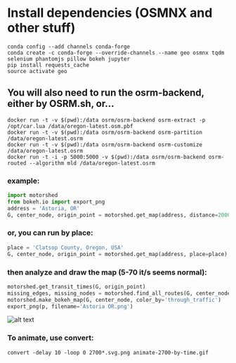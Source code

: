 # Install dependencies (OSMNX and other stuff)

```
conda config --add channels conda-forge 
conda create -c conda-forge --override-channels --name geo osmnx tqdm selenium phantomjs pillow bokeh jupyter
pip install requests_cache
source activate geo
```

## You will also need to run the osrm-backend, either by OSRM.sh, or...
```
docker run -t -v $(pwd):/data osrm/osrm-backend osrm-extract -p /opt/car.lua /data/oregon-latest.osm.pbf
docker run -t -v $(pwd):/data osrm/osrm-backend osrm-partition /data/oregon-latest.osrm
docker run -t -v $(pwd):/data osrm/osrm-backend osrm-customize /data/oregon-latest.osrm
docker run -t -i -p 5000:5000 -v $(pwd):/data osrm/osrm-backend osrm-routed --algorithm mld /data/oregon-latest.osrm
```

### example:

```python
import motorshed
from bokeh.io import export_png
address = 'Astoria, OR'
G, center_node, origin_point = motorshed.get_map(address, distance=20000)
```

### or, you can run by place:
```python
place = 'Clatsop County, Oregon, USA'
G, center_node, origin_point = motorshed.get_map(address, place=place)
```


### then analyze and draw the map (5-70 it/s seems normal):
```python
motorshed.get_transit_times(G, origin_point)
missing_edges, missing_nodes = motorshed.find_all_routes(G, center_node)
motorshed.make_bokeh_map(G, center_node, color_by='through_traffic')
export_png(p, filename='Astoria OR.png')
```

![alt text](images/Clatsop.png "Clatsop County")

### To animate, use convert:
```
convert -delay 10 -loop 0 2700*.svg.png animate-2700-by-time.gif
```
